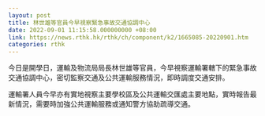 ```yaml
---
layout: post
title: 林世雄等官員今早視察緊急事故交通協調中心
date: 2022-09-01 11:15:58.000000000 +08:00
link: https://news.rthk.hk/rthk/ch/component/k2/1665085-20220901.htm
categories: rthk
---
```


今日是開學日，運輸及物流局局長林世雄等官員，今早視察運輸署轄下的緊急事故交通協調中心，密切監察交通及公共運輸服務情況，即時調度交通安排。

運輸署人員今早亦有實地視察主要學校區及公共運輸交匯處主要地點，實時報告最新情況，需要時加強公共運輸服務或通知警方協助疏導交通。

